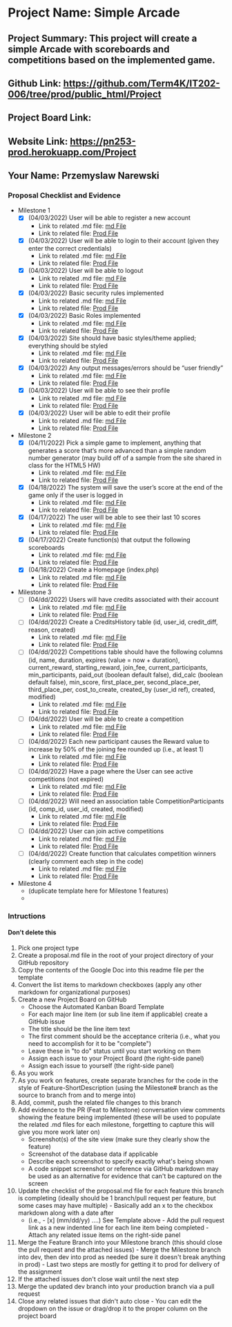 # Project Name: Simple Arcade
## Project Summary: This project will create a simple Arcade with scoreboards and competitions based on the implemented game.
## Github Link: https://github.com/Term4K/IT202-006/tree/prod/public_html/Project
## Project Board Link: 
## Website Link: https://pn253-prod.herokuapp.com/Project
## Your Name: Przemyslaw Narewski

<!-- Line item / Feature template (use this for each bullet point) -- DO NOT DELETE THIS SECTION


- [ ] \(mm/dd/yyyy of completion) Feature Title (from the proposal bullet point, if it's a sub-point indent it properly)
  -  Link to related .md file: [Link Name](link url)

 End Line item / Feature Template -- DO NOT DELETE THIS SECTION --> 
 
 
### Proposal Checklist and Evidence

- Milestone 1
    - [X] \(04/03/2022) User will be able to register a new account
        -  Link to related .md file: [md File](https://github.com/Term4K/IT202-006/blob/Milestone1/public_html/Project/milestone1.md)
        -  Link to related file: [Prod File](https://pn253-prod.herokuapp.com/Project/register.php)  
    - [X] \(04/03/2022) User will be able to login to their account (given they enter the correct credentials)
        -  Link to related .md file: [md File](https://github.com/Term4K/IT202-006/blob/Milestone1/public_html/Project/milestone1.md) 
        -  Link to related file: [Prod File](https://pn253-prod.herokuapp.com/Project/login.php)
    - [X] \(04/03/2022) User will be able to logout
        -  Link to related .md file: [md File](https://github.com/Term4K/IT202-006/blob/Milestone1/public_html/Project/milestone1.md) 
        -  Link to related file: [Prod File](https://pn253-prod.herokuapp.com/Project/logout.php)
    - [X] \(04/03/2022) Basic security rules implemented
        -  Link to related .md file: [md File](https://github.com/Term4K/IT202-006/blob/Milestone1/public_html/Project/milestone1.md) 
        -  Link to related file: [Prod File](https://pn253-prod.herokuapp.com/Project/home.php)
    - [X] \(04/03/2022) Basic Roles implemented
        -  Link to related .md file: [md File](https://github.com/Term4K/IT202-006/blob/Milestone1/public_html/Project/milestone1.md)
        -  Link to related file: [Prod File](https://pn253-prod.herokuapp.com/Project/admin/assign_roles.php) 
    - [X] \(04/03/2022) Site should have basic styles/theme applied; everything should be styled
        -  Link to related .md file: [md File](https://github.com/Term4K/IT202-006/blob/Milestone1/public_html/Project/milestone1.md)
        -  Link to related file: [Prod File](https://pn253-prod.herokuapp.com/Project/login.php) 
    - [X] \(04/03/2022) Any output messages/errors should be “user friendly”
        -  Link to related .md file: [md File](https://github.com/Term4K/IT202-006/blob/Milestone1/public_html/Project/milestone1.md) 
        -  Link to related file: [Prod File](https://pn253-prod.herokuapp.com/Project/register.php)
    - [X] \(04/03/2022) User will be able to see their profile
        -  Link to related .md file: [md File](https://github.com/Term4K/IT202-006/blob/Milestone1/public_html/Project/milestone1.md) 
        -  Link to related file: [Prod File](https://pn253-prod.herokuapp.com/Project/profile.php)
    - [X] \(04/03/2022) User will be able to edit their profile
        -  Link to related .md file: [md File](https://github.com/Term4K/IT202-006/blob/Milestone1/public_html/Project/milestone1.md) 
        -  Link to related file: [Prod File](https://pn253-prod.herokuapp.com/Project/profile.php)
- Milestone 2
    - [X] \(04/11/2022) Pick a simple game to implement, anything that generates a score that’s more advanced than a simple random number generator (may build off of a sample from the site shared in class for the HTML5 HW)
        -  Link to related .md file: [md File](https://github.com/Term4K/IT202-006/blob/Milestone2/public_html/Project/milestone2.md)
        -  Link to related file: [Prod File](https://pn253-prod.herokuapp.com/Project/game.php)  
    - [X] \(04/18/2022) The system will save the user’s score at the end of the game only if the user is logged in
        -  Link to related .md file: [md File](https://github.com/Term4K/IT202-006/blob/Milestone2/public_html/Project/milestone2.md) 
        -  Link to related file: [Prod File](https://pn253-prod.herokuapp.com/Project/game.php)
    - [X] \(04/17/2022) The user will be able to see their last 10 scores
        -  Link to related .md file: [md File](https://github.com/Term4K/IT202-006/blob/Milestone2/public_html/Project/milestone2.md) 
        -  Link to related file: [Prod File](https://pn253-prod.herokuapp.com/Project/profile.php)
    - [X] \(04/17/2022) Create function(s) that output the following scoreboards
        -  Link to related .md file: [md File](https://github.com/Term4K/IT202-006/blob/Milestone2/public_html/Project/milestone2.md) 
        -  Link to related file: [Prod File](https://pn253-prod.herokuapp.com/Project/home.php)
    - [X] \(04/18/2022) Create a Homepage (index.php)
        -  Link to related .md file: [md File](https://github.com/Term4K/IT202-006/blob/Milestone2/public_html/Project/milestone2.md)
        -  Link to related file: [Prod File](https://pn253-prod.herokuapp.com/Project/home.php) 
- Milestone 3
    - [ ] \(04/dd/2022) Users will have credits associated with their account
        -  Link to related .md file: [md File](Link)
        -  Link to related file: [Prod File](Link)
    - [ ] \(04/dd/2022) Create a CreditsHistory table (id, user_id, credit_diff, reason, created)
        -  Link to related .md file: [md File](Link)
        -  Link to related file: [Prod File](Link)
    - [ ] \(04/dd/2022) Competitions table should have the following columns (id, name, duration, expires (value = now + duration), current_reward, starting_reward, join_fee, current_participants, min_participants, paid_out (boolean default false), did_calc (boolean default false), min_score, first_place_per, second_place_per, third_place_per, cost_to_create, created_by (user_id ref), created, modified)
        -  Link to related .md file: [md File](Link)
        -  Link to related file: [Prod File](Link)
    - [ ] \(04/dd/2022) User will be able to create a competition
        -  Link to related .md file: [md File](Link)
        -  Link to related file: [Prod File](Link)
    - [ ] \(04/dd/2022) Each new participant causes the Reward value to increase by 50% of the joining fee rounded up (i.e., at least 1)
        -  Link to related .md file: [md File](Link)
        -  Link to related file: [Prod File](Link)
    - [ ] \(04/dd/2022) Have a page where the User can see active competitions (not expired)
        -  Link to related .md file: [md File](Link)
        -  Link to related file: [Prod File](Link)
    - [ ] \(04/dd/2022) Will need an association table CompetitionParticipants (id, comp_id, user_id, created, modified)
        -  Link to related .md file: [md File](Link)
        -  Link to related file: [Prod File](Link)
    - [ ] \(04/dd/2022) User can join active competitions
        -  Link to related .md file: [md File](Link)
        -  Link to related file: [Prod File](Link)
    - [ ] \(04/dd/2022) Create function that calculates competition winners (clearly comment each step in the code)
        -  Link to related .md file: [md File](Link)
        -  Link to related file: [Prod File](Link)
- Milestone 4
  - (duplicate template here for Milestone 1 features)
  - 
### Intructions
#### Don't delete this
1. Pick one project type
2. Create a proposal.md file in the root of your project directory of your GitHub repository
3. Copy the contents of the Google Doc into this readme file per the template
4. Convert the list items to markdown checkboxes (apply any other markdown for organizational purposes)
5. Create a new Project Board on GitHub
   - Choose the Automated Kanban Board Template
   - For each major line item (or sub line item if applicable) create a GitHub issue
   - The title should be the line item text
   - The first comment should be the acceptance criteria (i.e., what you need to accomplish for it to be "complete")
   - Leave these in "to do" status until you start working on them
   - Assign each issue to your Project Board (the right-side panel)
   - Assign each issue to yourself (the right-side panel)
6. As you work
  1. As you work on features, create separate branches for the code in the style of Feature-ShortDescription (using the Milestone# branch as the source to branch from and to merge into)
  2. Add, commit, push the related file changes to this branch
  3. Add evidence to the PR (Feat to Milestone) conversation view comments showing the feature being implemented (these will be used to populate the related .md files for each milestone, forgetting to capture this will give you more work later on)
     - Screenshot(s) of the site view (make sure they clearly show the feature)
     - Screenshot of the database data if applicable
     - Describe each screenshot to specify exactly what's being shown
     - A code snippet screenshot or reference via GitHub markdown may be used as an alternative for evidence that can't be captured on the screen
  4. Update the checklist of the proposal.md file for each feature this branch is completing (ideally should be 1 branch/pull request per feature, but some cases may have multiple)
    - Basically add an x to the checkbox markdown along with a date after
      - (i.e.,   - [x] (mm/dd/yy) ....) See Template above
    - Add the pull request link as a new indented line for each line item being completed
    - Attach any related issue items on the right-side panel
  5. Merge the Feature Branch into your Milestone branch (this should close the pull request and the attached issues)
    - Merge the Milestone branch into dev, then dev into prod as needed (be sure it doesn't break anything in prod)
    - Last two steps are mostly for getting it to prod for delivery of the assignment 
  7. If the attached issues don't close wait until the next step
  8. Merge the updated dev branch into your production branch via a pull request
  9. Close any related issues that didn't auto close
    - You can edit the dropdown on the issue or drag/drop it to the proper column on the project board